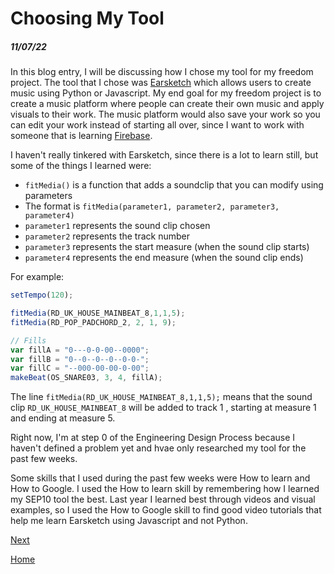 # Choosing My Tool
##### 11/07/22

In this blog entry, I will be discussing how I chose my tool for my freedom project. The tool that I chose was [Earsketch](https://earsketch.gatech.edu/landing/#/learn) which allows users to create music using Python or Javascript. My end goal for my freedom project is to create a music platform where people can create their own music and apply visuals to their work. The music platform would also save your work so you can edit your work instead of starting all over, since I want to work with someone that is learning [Firebase](https://firebase.google.com/).

I haven't really tinkered with Earsketch, since there is a lot to learn still, but some of the things I learned were:

* `fitMedia()` is a function that adds a soundclip that you can modify using parameters
* The format is `fitMedia(parameter1, parameter2, parameter3, parameter4)`
* `parameter1` represents the sound clip chosen
* `parameter2` represents the track number
* `parameter3` represents the start measure (when the sound clip starts)
* `parameter4` represents the end measure (when the sound clip ends)

For example:

```js
setTempo(120);

fitMedia(RD_UK_HOUSE_MAINBEAT_8,1,1,5);
fitMedia(RD_POP_PADCHORD_2, 2, 1, 9);

// Fills
var fillA = "0---0-0-00--0000";
var fillB = "0--0--0--0--0-0-";
var fillC = "--000-00-00-0-00";
makeBeat(OS_SNARE03, 3, 4, fillA);
```

The line `fitMedia(RD_UK_HOUSE_MAINBEAT_8,1,1,5);` means that the sound clip `RD_UK_HOUSE_MAINBEAT_8` will be added to track 1 , starting at measure 1 and ending at measure 5.

Right now, I'm at step 0 of the Engineering Design Process because I haven't defined a problem yet and hvae only researched my tool for the past few weeks.

Some skills that I used during the past few weeks were How to learn and How to Google. I used the How to learn skill by remembering how I learned my SEP10 tool the best. Last year I learned best through videos and visual examples, so I used the How to Google skill to find good video tutorials that help me learn Earsketch using Javascript and not Python.

[Next](entry02.md)

[Home](../README.md)